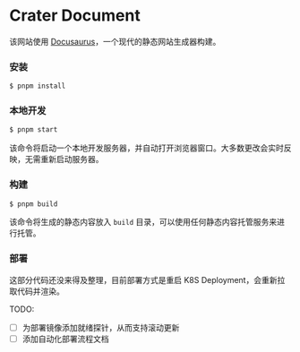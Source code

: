 # Crater Document

该网站使用 [Docusaurus](https://docusaurus.io/)，一个现代的静态网站生成器构建。

### 安装

```bash
$ pnpm install
```

### 本地开发

```bash
$ pnpm start
```

该命令将启动一个本地开发服务器，并自动打开浏览器窗口。大多数更改会实时反映，无需重新启动服务器。

### 构建

```bash
$ pnpm build
```

该命令将生成的静态内容放入 `build` 目录，可以使用任何静态内容托管服务来进行托管。

### 部署

这部分代码还没来得及整理，目前部署方式是重启 K8S Deployment，会重新拉取代码并渲染。

TODO:

- [ ] 为部署镜像添加就绪探针，从而支持滚动更新
- [ ] 添加自动化部署流程文档
